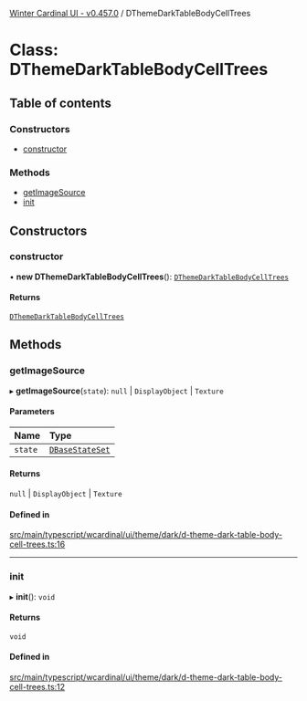 [Winter Cardinal UI - v0.457.0](../index.md) / DThemeDarkTableBodyCellTrees

# Class: DThemeDarkTableBodyCellTrees

## Table of contents

### Constructors

- [constructor](DThemeDarkTableBodyCellTrees.md#constructor)

### Methods

- [getImageSource](DThemeDarkTableBodyCellTrees.md#getimagesource)
- [init](DThemeDarkTableBodyCellTrees.md#init)

## Constructors

### constructor

• **new DThemeDarkTableBodyCellTrees**(): [`DThemeDarkTableBodyCellTrees`](DThemeDarkTableBodyCellTrees.md)

#### Returns

[`DThemeDarkTableBodyCellTrees`](DThemeDarkTableBodyCellTrees.md)

## Methods

### getImageSource

▸ **getImageSource**(`state`): ``null`` \| `DisplayObject` \| `Texture`

#### Parameters

| Name | Type |
| :------ | :------ |
| `state` | [`DBaseStateSet`](../interfaces/DBaseStateSet.md) |

#### Returns

``null`` \| `DisplayObject` \| `Texture`

#### Defined in

[src/main/typescript/wcardinal/ui/theme/dark/d-theme-dark-table-body-cell-trees.ts:16](https://github.com/winter-cardinal/winter-cardinal-ui/blob/v0.457.0/src/main/typescript/wcardinal/ui/theme/dark/d-theme-dark-table-body-cell-trees.ts#L16)

___

### init

▸ **init**(): `void`

#### Returns

`void`

#### Defined in

[src/main/typescript/wcardinal/ui/theme/dark/d-theme-dark-table-body-cell-trees.ts:12](https://github.com/winter-cardinal/winter-cardinal-ui/blob/v0.457.0/src/main/typescript/wcardinal/ui/theme/dark/d-theme-dark-table-body-cell-trees.ts#L12)
